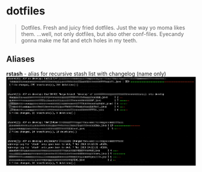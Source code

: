dotfiles
========

>Dotfiles. Fresh and juicy fried dotfiles. Just the way yo moma likes them.
>...well, not only dotfiles, but also other conf-files. 
>Eyecandy gonna make me fat and etch holes in my teeth.

## Aliases

**rstash** - alias for recursive stash list with changelog (name only)
![Recursive stash with changelog](doc/img/rstash.png)
